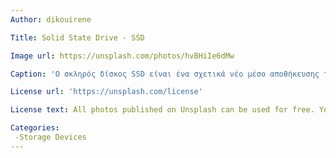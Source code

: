 ```yaml
---
Author: dikouirene

Title: Solid State Drive - SSD 

Image url: https://unsplash.com/photos/hvBHiIe6dMw

Caption: 'Ο σκληρός δίσκος SSD είναι ένα σχετικά νέο μέσο αποθήκευσης το οποίο εξελίσσεται ραγδαία λόγω της ταχύτητας του και της χαμηλής του κατανάλωση ενέργειας σε σχέση με τον συνηθισμένο σκληρό δίσκο HDD. Η τεχνολογία SDD έχει σχεδόν «εξαφανίσει» τους σκληρούς δίσκους HDD, καθώς φέρει μόνο προτερήματα σε σχέση με τους HDD.'

License url: 'https://unsplash.com/license'

License text: All photos published on Unsplash can be used for free. You can use them for commercial and noncommercial purposes.

Categories: 
 -Storage Devices 
---
```

